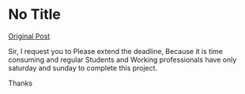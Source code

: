 # No Title

[Original Post](https://discourse.onlinedegree.iitm.ac.in/t/164277/409)

<p>Sir, I request you to Please  extend the deadline, Because it is time consuming  and regular Students and Working professionals  have only saturday and sunday to complete this project.</p>
<p>Thanks</p>
